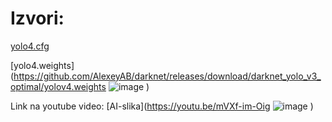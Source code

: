 # Izvori:

[yolo4.cfg](https://github.com/Tianxiaomo/pytorch-YOLOv4/blob/master/cfg/yolov4.cfg 
)

[yolo4.weights](https://github.com/AlexeyAB/darknet/releases/download/darknet_yolo_v3_optimal/yolov4.weights 
![image](https://github.com/mateozlatunic/klasifikacija-objekti-slike/assets/95653887/9d72cf67-7066-4c9d-ba4b-2555c2ac7711)
)

Link na youtube video: [AI-slika](https://youtu.be/mVXf-im-Oig 
![image](https://github.com/mateozlatunic/klasifikacija-objekti-slike/assets/95653887/1b2f45b0-5ca0-4102-b00e-8c302e22c59b)
)
